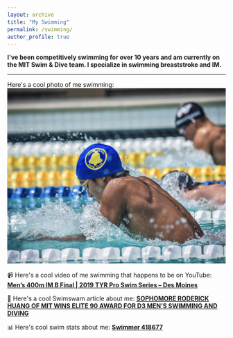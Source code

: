 ```yaml
---
layout: archive
title: "My Swimming"
permalink: /swimming/
author_profile: true
---
```

**I've been competitively swimming for over 10 years and am currently on the MIT Swim & Dive team. I specialize in swimming breaststroke and IM.**

---

Here's a cool photo of me swimming:
![image](/images/swim.JPG)

📹 Here's a cool video of me swimming that happens to be on YouTube: [**Men’s 400m IM B Final | 2019 TYR Pro Swim Series – Des Moines**](https://www.youtube.com/watch?v=mPtpQEnO9wg)

📰 Here's a cool Swimswam article about me: [**SOPHOMORE RODERICK HUANG OF MIT WINS ELITE 90 AWARD FOR D3 MEN’S SWIMMING AND DIVING**](https://swimswam.com/sophomore-roderick-huang-of-mit-wins-elite-90-award-for-d3-mens-swimming-and-diving/)

📊 Here's cool swim stats about me: [**Swimmer 418677**](https://www.swimcloud.com/swimmer/418677/)

